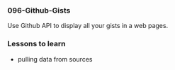 ### 096-Github-Gists
Use Github API to display all your gists in a web pages.

### Lessons to learn
- pulling data from sources
